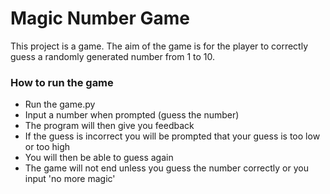 # Magic Number Game
This project is a game. The aim of the game is for the player to correctly
guess a randomly generated number from 1 to 10.



### How to run the game
- Run the game.py
- Input a number when prompted (guess the number)
- The program will then give you feedback
- If the guess is incorrect you will be prompted that your guess is too
low or too high
- You will then be able to guess again
- The game will not end unless you guess the number correctly or you
 input 'no more magic' 
 